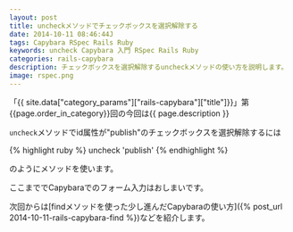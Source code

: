 ```yaml
---
layout: post
title: uncheckメソッドでチェックボックスを選択解除する
date: 2014-10-11 08:46:44J
tags: Capybara RSpec Rails Ruby
keywords: uncheck Capybara 入門 RSpec Rails Ruby
categories: rails-capybara
description: チェックボックスを選択解除するuncheckメソッドの使い方を説明します。
image: rspec.png
---
```


「{{ site.data["category_params"]["rails-capybara"]["title"]}}」第{{page.order_in_category}}回の今回は{{ page.description }}

`uncheck`メソッドでid属性が"publish"のチェックボックスを選択解除するには

{% highlight ruby %}
uncheck 'publish'
{% endhighlight %}

のようにメソッドを使います。

ここまででCapybaraでのフォーム入力はおしまいです。

次回からは[findメソッドを使った少し進んだCapybaraの使い方]({% post_url 2014-10-11-rails-capybara-find %})などを紹介します。
